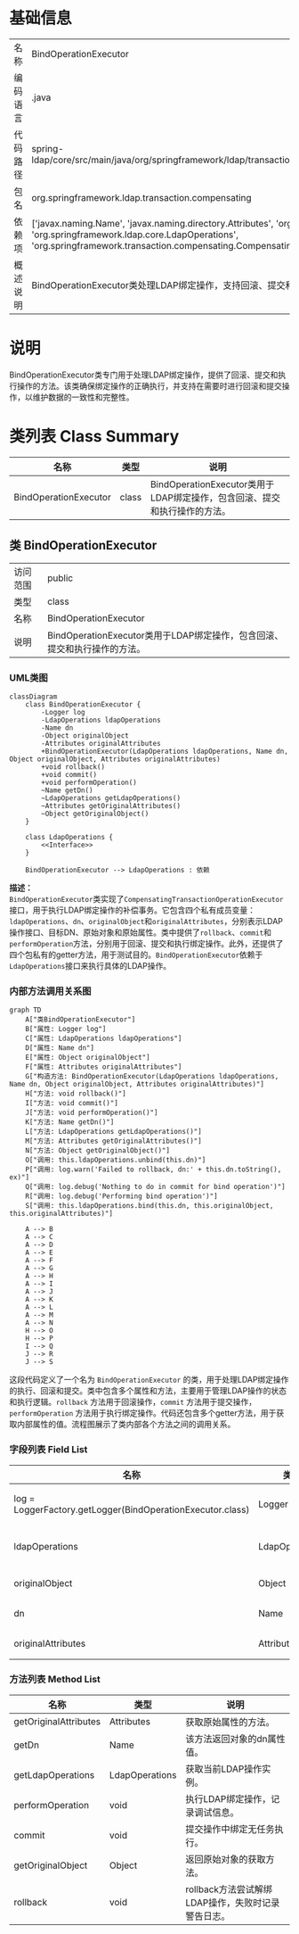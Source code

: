 # 基础信息

|      |      |
|------|------|
| 名称 | BindOperationExecutor |
| 编码语言 | .java |
| 代码路径 | spring-ldap/core/src/main/java/org/springframework/ldap/transaction/compensating/BindOperationExecutor.java |
| 包名 | org.springframework.ldap.transaction.compensating |
| 依赖项 | ['javax.naming.Name', 'javax.naming.directory.Attributes', 'org.slf4j.Logger', 'org.slf4j.LoggerFactory', 'org.springframework.ldap.core.LdapOperations', 'org.springframework.transaction.compensating.CompensatingTransactionOperationExecutor'] |
| 概述说明 | BindOperationExecutor类处理LDAP绑定操作，支持回滚、提交和执行功能。 |

# 说明

BindOperationExecutor类专门用于处理LDAP绑定操作，提供了回滚、提交和执行操作的方法。该类确保绑定操作的正确执行，并支持在需要时进行回滚和提交操作，以维护数据的一致性和完整性。

# 类列表 Class Summary

| 名称   | 类型  | 说明 |
|-------|------|-------------|
| BindOperationExecutor | class | BindOperationExecutor类用于LDAP绑定操作，包含回滚、提交和执行操作的方法。 |



## 类 BindOperationExecutor

|      |      |
|------|------|
| 访问范围 | public |
| 类型 | class |
| 名称 | BindOperationExecutor |
| 说明 | BindOperationExecutor类用于LDAP绑定操作，包含回滚、提交和执行操作的方法。 |


### UML类图

```mermaid
classDiagram
    class BindOperationExecutor {
        -Logger log
        -LdapOperations ldapOperations
        -Name dn
        -Object originalObject
        -Attributes originalAttributes
        +BindOperationExecutor(LdapOperations ldapOperations, Name dn, Object originalObject, Attributes originalAttributes)
        +void rollback()
        +void commit()
        +void performOperation()
        ~Name getDn()
        ~LdapOperations getLdapOperations()
        ~Attributes getOriginalAttributes()
        ~Object getOriginalObject()
    }

    class LdapOperations {
        <<Interface>>
    }

    BindOperationExecutor --> LdapOperations : 依赖
```

**描述：**  
`BindOperationExecutor`类实现了`CompensatingTransactionOperationExecutor`接口，用于执行LDAP绑定操作的补偿事务。它包含四个私有成员变量：`ldapOperations`、`dn`、`originalObject`和`originalAttributes`，分别表示LDAP操作接口、目标DN、原始对象和原始属性。类中提供了`rollback`、`commit`和`performOperation`方法，分别用于回滚、提交和执行绑定操作。此外，还提供了四个包私有的getter方法，用于测试目的。`BindOperationExecutor`依赖于`LdapOperations`接口来执行具体的LDAP操作。


### 内部方法调用关系图

```mermaid
graph TD
    A["类BindOperationExecutor"]
    B["属性: Logger log"]
    C["属性: LdapOperations ldapOperations"]
    D["属性: Name dn"]
    E["属性: Object originalObject"]
    F["属性: Attributes originalAttributes"]
    G["构造方法: BindOperationExecutor(LdapOperations ldapOperations, Name dn, Object originalObject, Attributes originalAttributes)"]
    H["方法: void rollback()"]
    I["方法: void commit()"]
    J["方法: void performOperation()"]
    K["方法: Name getDn()"]
    L["方法: LdapOperations getLdapOperations()"]
    M["方法: Attributes getOriginalAttributes()"]
    N["方法: Object getOriginalObject()"]
    O["调用: this.ldapOperations.unbind(this.dn)"]
    P["调用: log.warn('Failed to rollback, dn:' + this.dn.toString(), ex)"]
    Q["调用: log.debug('Nothing to do in commit for bind operation')"]
    R["调用: log.debug('Performing bind operation')"]
    S["调用: this.ldapOperations.bind(this.dn, this.originalObject, this.originalAttributes)"]

    A --> B
    A --> C
    A --> D
    A --> E
    A --> F
    A --> G
    A --> H
    A --> I
    A --> J
    A --> K
    A --> L
    A --> M
    A --> N
    H --> O
    H --> P
    I --> Q
    J --> R
    J --> S
```

这段代码定义了一个名为 `BindOperationExecutor` 的类，用于处理LDAP绑定操作的执行、回滚和提交。类中包含多个属性和方法，主要用于管理LDAP操作的状态和执行逻辑。`rollback` 方法用于回滚操作，`commit` 方法用于提交操作，`performOperation` 方法用于执行绑定操作。代码还包含多个getter方法，用于获取内部属性的值。流程图展示了类内部各个方法之间的调用关系。

### 字段列表 Field List

| 名称  | 类型  | 说明 |
|-------|-------|------|
| log = LoggerFactory.getLogger(BindOperationExecutor.class) | Logger | BindOperationExecutor类中初始化了日志记录器。 |
| ldapOperations | LdapOperations | 私有变量ldapOperations用于Ldap操作。 |
| originalObject | Object | 私有变量originalObject声明。 |
| dn | Name | 定义私有变量dn，类型为Name。 |
| originalAttributes | Attributes | 私有属性存储原始数据。 |

### 方法列表 Method List

| 名称  | 类型  | 说明 |
|-------|-------|------|
| getOriginalAttributes | Attributes | 获取原始属性的方法。 |
| getDn | Name | 该方法返回对象的dn属性值。 |
| getLdapOperations | LdapOperations | 获取当前LDAP操作实例。 |
| performOperation | void | 执行LDAP绑定操作，记录调试信息。 |
| commit | void | 提交操作中绑定无任务执行。 |
| getOriginalObject | Object | 返回原始对象的获取方法。 |
| rollback | void | rollback方法尝试解绑LDAP操作，失败时记录警告日志。 |




